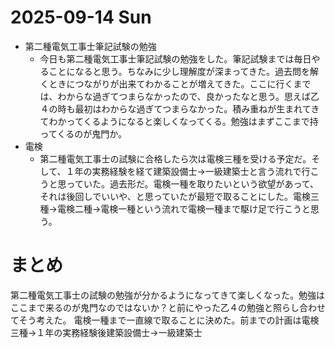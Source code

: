# 2025-09-14 Sun
- 第二種電気工事士筆記試験の勉強
  - 今日も第二種電気工事士筆記試験の勉強をした。筆記試験までは毎日やることになると思う。ちなみに少し理解度が深まってきた。過去問を解くときにつながりが出来てわかることが増えてきた。ここに行くまでは、わからな過ぎてつまらなかったので、良かったなと思う。思えば乙４の時も最初はわからな過ぎてつまらなかった。積み重ねが生まれてきてわかってくるようになると楽しくなってくる。勉強はまずここまで持ってくるのが鬼門か。
- 電検
  - 第二種電気工事士の試験に合格したら次は電検三種を受ける予定だ。そして、１年の実務経験を経て建築設備士→一級建築士と言う流れで行こうと思っていた。過去形だ。電検一種を取りたいという欲望があって、それは後回しでいいや、と思っていたが最短で取ることにした。電検三種→電検二種→電検一種という流れで電検一種まで駆け足で行こうと思う。
# まとめ
第二種電気工事士の試験の勉強が分かるようになってきて楽しくなった。勉強はここまで来るのが鬼門なのではないか？と前にやった乙４の勉強と照らし合わせてそう考えた。
電検一種まで一直線で取ることに決めた。前までの計画は電検三種→１年の実務経験後建築設備士→一級建築士
